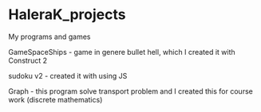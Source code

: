 # HaleraK_projects
My programs and games

GameSpaceShips - game in genere bullet hell, which I created it with Construct 2

sudoku v2 - created it with using JS

Graph - this program solve transport problem and I created this for course work (discrete mathematics)
